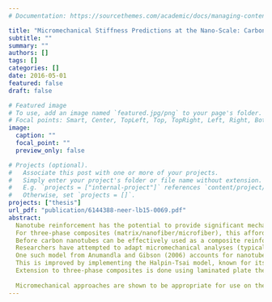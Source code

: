 ```yaml
---
# Documentation: https://sourcethemes.com/academic/docs/managing-content/

title: "Micromechanical Stiffness Predictions at the Nano-Scale: Carbon Nanotube Reinforced Composites"
subtitle: ""
summary: ""
authors: []
tags: []
categories: []
date: 2016-05-01
featured: false
draft: false

# Featured image
# To use, add an image named `featured.jpg/png` to your page's folder.
# Focal points: Smart, Center, TopLeft, Top, TopRight, Left, Right, BottomLeft, Bottom, BottomRight.
image:
  caption: ""
  focal_point: ""
  preview_only: false

# Projects (optional).
#   Associate this post with one or more of your projects.
#   Simply enter your project's folder or file name without extension.
#   E.g. `projects = ["internal-project"]` references `content/project/deep-learning/index.md`.
#   Otherwise, set `projects = []`.
projects: ["thesis"]
url_pdf: "publication/6144388-neer-lb15-0069.pdf"
abstract:
  Nanotube reinforcement has the potential to provide significant mechanical improvement of polymer matrices. 
  For three-phase composites (matrix/nanofiber/microfiber), this affords the opportunity to enhance off-axis properties dominated by the matrix. 
  Before carbon nanotubes can be effectively used as a composite reinforcement, there must be a method of predicting stiffness gained from their use. 
  Researchers have attempted to adapt micromechanical analyses (typically reserved for microfiber composites) to the nanoscale. 
  One such model from Anumandla and Gibson (2006) accounts for nanotube orientation and waviness (ratio of amplitude to wavelength of assumed sinusoid) and relied upon the Chamis micromechanics equations. 
  This is improved by implementing the Halpin-Tsai model, known for its accuracy at low reinforcement loadings, where nano-composites are typically fabricated. 
  Extension to three-phase composites is done using laminated plate theory.  
  
  Micromechanical approaches are shown to be appropriate for use on the nano-scale (with proper considerations, identified in this work). Published experimental data for two-phase nano-composites is compared to the current model.   Nanotube waviness is seen as a key parameter in composite stiffness. Modulus results agree well for waviness values within 10% and qualitatively agree with nano-composite SEM/TEM images. Three-phase data is limited, but initial   comparisons show improvements in off-axis properties within a few percent.
---
```

